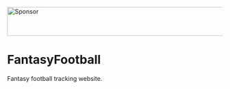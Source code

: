 <a target='_blank' rel='nofollow' href='https://app.codesponsor.io/link/meLGFH3Hcku7FbVijD3teU7q/jearl4/FantasyFootball'>
  <img alt='Sponsor' width='888' height='68' src='https://app.codesponsor.io/embed/meLGFH3Hcku7FbVijD3teU7q/jearl4/FantasyFootball.svg' />
</a>

# FantasyFootball
Fantasy football tracking website.
